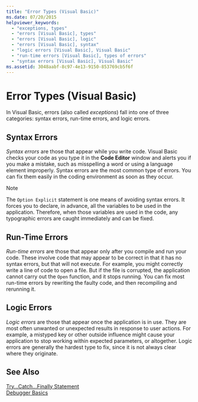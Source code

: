 ```yaml
---
title: "Error Types (Visual Basic)"
ms.date: 07/20/2015
helpviewer_keywords: 
  - "exceptions, types"
  - "errors [Visual Basic], types"
  - "errors [Visual Basic], logic"
  - "errors [Visual Basic], syntax"
  - "logic errors [Visual Basic], Visual Basic"
  - "run-time errors [Visual Basic], types of errors"
  - "syntax errors [Visual Basic], Visual Basic"
ms.assetid: 3048aabf-8c97-4e13-9150-853769cb5f6f
---
```

# Error Types (Visual Basic)
In Visual Basic, errors (also called *exceptions*) fall into one of three categories: syntax errors, run-time errors, and logic errors.  
  
## Syntax Errors  
 *Syntax errors* are those that appear while you write code. Visual Basic checks your code as you type it in the **Code Editor** window and alerts you if you make a mistake, such as misspelling a word or using a language element improperly. Syntax errors are the most common type of errors. You can fix them easily in the coding environment as soon as they occur.  
  
> [!NOTE]
>  The `Option Explicit` statement is one means of avoiding syntax errors. It forces you to declare, in advance, all the variables to be used in the application. Therefore, when those variables are used in the code, any typographic errors are caught immediately and can be fixed.  
  
## Run-Time Errors  
 *Run-time errors* are those that appear only after you compile and run your code. These involve code that may appear to be correct in that it has no syntax errors, but that will not execute. For example, you might correctly write a line of code to open a file. But if the file is corrupted, the application cannot carry out the `Open` function, and it stops running. You can fix most run-time errors by rewriting the faulty code, and then recompiling and rerunning it.  
  
## Logic Errors  
 *Logic errors* are those that appear once the application is in use. They are most often unwanted or unexpected results in response to user actions. For example, a mistyped key or other outside influence might cause your application to stop working within expected parameters, or altogether. Logic errors are generally the hardest type to fix, since it is not always clear where they originate.  
  
## See Also  
 [Try...Catch...Finally Statement](../../../visual-basic/language-reference/statements/try-catch-finally-statement.md)  
 [Debugger Basics](/visualstudio/debugger/debugger-basics)
